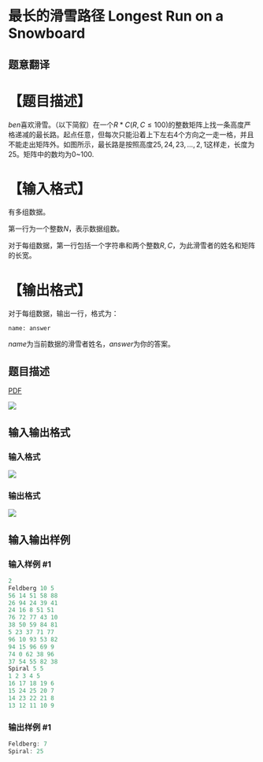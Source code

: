 # 最长的滑雪路径 Longest Run on a Snowboard

## 题意翻译

# 【题目描述】

$ben$喜欢滑雪。（以下简叙）在一个$R*C(R,C\leq100)$的整数矩阵上找一条高度严格递减的最长路。起点任意，但每次只能沿着上下左右$4$个方向之一走一格，并且不能走出矩阵外。如图所示，最长路是按照高度$25,24,23,...,2,1$这样走，长度为$25$。矩阵中的数均为$0$~$100$.

# 【输入格式】

有多组数据。

第一行为一个整数$N$，表示数据组数。

对于每组数据，第一行包括一个字符串和两个整数$R,C$，为此滑雪者的姓名和矩阵的长宽。

# 【输出格式】

对于每组数据，输出一行，格式为：

``name: answer``

$name$为当前数据的滑雪者姓名，$answer$为你的答案。

## 题目描述

[problemUrl]: https://uva.onlinejudge.org/index.php?option=com_onlinejudge&Itemid=8&category=14&page=show_problem&problem=1226

[PDF](https://uva.onlinejudge.org/external/102/p10285.pdf)

![](https://cdn.luogu.com.cn/upload/vjudge_pic/UVA10285/097238c73c2c94c933239ead196b1c720bd84b6b.png)

## 输入输出格式

### 输入格式

![](https://cdn.luogu.com.cn/upload/vjudge_pic/UVA10285/699df35f806299eabe5ade0ecd4d197f994ad12f.png)

### 输出格式

![](https://cdn.luogu.com.cn/upload/vjudge_pic/UVA10285/54ee44963b1b1b360fa38cc5c91029c949b784aa.png)

## 输入输出样例

### 输入样例 #1

```cpp
2
Feldberg 10 5
56 14 51 58 88
26 94 24 39 41
24 16 8 51 51
76 72 77 43 10
38 50 59 84 81
5 23 37 71 77
96 10 93 53 82
94 15 96 69 9
74 0 62 38 96
37 54 55 82 38
Spiral 5 5
1 2 3 4 5
16 17 18 19 6
15 24 25 20 7
14 23 22 21 8
13 12 11 10 9
```


### 输出样例 #1

```cpp
Feldberg: 7
Spiral: 25
```


